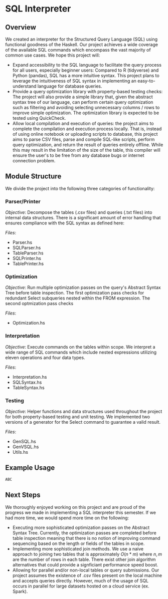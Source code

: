 # SQL Interpreter

## Overview
We created an interpreter for the Structured Query Language (SQL) using functional goodness of the Haskell. Our project achieves a wide coverage of the available SQL commands which encompass the vast majority of common use cases. We hope this project will:

* Expand accessibility to the SQL language to facilitate the query process for all users, especially beginner users: Compared to R (tidyverse) and Python (pandas), SQL has a more intuitive syntax. This project plans to leverage the intuitiveness of SQL syntax in implementing an easy-to-understand language for database queries.
* Provide a query optimization library with property-based testing checks: The project will also provide a simple library that, given the abstract syntax tree of our language, can perform certain query optimization such as filtering and avoiding selecting unnecessary columns / rows to improve simple optimization. The optimization library is expected to be tested using QuickCheck.
* Allow local compilation and execution of queries: the project aims to complete the compilation and execution process locally. That is, instead of using online notebook or uploading scripts to database, this project aims to parse CSV files, parse and compile SQL-like scripts, perform query optimization, and return the result of queries entirely offline. While this may result in the limitation of the size of the table, this compiler will ensure the user's to be free from any database bugs or internet connection problem.

## Module Structure
We divide the project into the following three categories of functionality:

### Parser/Printer
*Objective*: Decompose the tables (.csv files) and queries (.txt files) into internal data structures. There is a significant amount of error handling that ensures compliance with the SQL syntax as defined here: 

*Files*:
* Parser.hs
* SQLParser.hs
* TableParser.hs
* SQLPrinter.hs
* TablePrinter.hs

### Optimization
*Objective*: Run multiple optimization passes on the query's Abstract Syntax Tree before table inspection. The first optimization pass checks for redundant Select subqueries nested within the FROM expression. The second optmization pass checks 

*Files*:
* Optimization.hs

### Interpretation
*Objective*: Execute commands on the tables within scope. We interpret a wide range of SQL commands which include nested expressions utilizing eleven operations and four data types.

*Files*:
* Interpretation.hs
* SQLSyntax.hs
* TableSyntax.hs

### Testing
*Objective*: Helper functions and data structures used throughout the project for both property-based testing and unit testing. We implemented two versions of a generator for the Select command to guarantee a valid result.

*Files*:
* GenSQL.hs
* GenVSQL.hs
* Utils.hs

## Example Usage

```bash
ABC
```

## Next Steps

We thoroughly enjoyed working on this project and are proud of the progress we made in implementing a SQL interpreter this semester. If we had more time, we would spend more time on the following:

 * Executing more sophisticated optimization passes on the Abstract Syntax Tree. Currently, the optimization passes are completed before table inspection meaning that there is no notion of improving command sequencing based on the length or fields of the tables in scope.
 * Implementing more sophisticated join methods. We use a naive approach to joining two tables that is approximately $O(n * m)$ where $n, m$ are the number of rows in each table. There exist other join algorithm alternatives that could provide a signficiant performance speed boost.
 * Allowing for parallel and/or non-local tables or query submissions. Our project assumes the existence of .csv files present on the local machine and accepts queries directly. However, much of the usage of SQL occurs in parallel for large datasets hosted on a cloud service (ex. Spark).